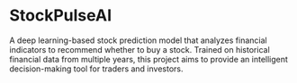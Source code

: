 # StockPulseAI
A deep learning-based stock prediction model that analyzes financial indicators to recommend whether to buy a stock. Trained on historical financial data from multiple years, this project aims to provide an intelligent decision-making tool for traders and investors.
